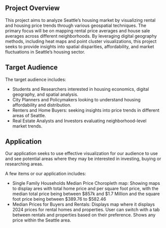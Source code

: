 ## Project Overview

This project aims to analyze Seattle’s housing market by visualizing rental and housing price trends through various geospatial techniques. The primary focus will be on mapping rental price averages and house sale averages across different neighborhoods. By leveraging digital geography methods, including heat maps and point cluster visualizations, this project seeks to provide insights into spatial disparities, affordability, and market fluctuations in Seattle’s housing sector.
## Target Audience

The target audience includes:
- Students and Researchers interested in housing economics, digital geography, and spatial analysis.
- City Planners and Policymakers looking to understand housing affordability and distribution.
- Renters and Home Buyers: seeking insights into price trends in different areas of Seattle.
- Real Estate Analysts and Investors evaluating neighborhood-level market trends.

## Application

Our application seeks to use effective visualization for our audience to use and see potential areas where they may be interested in investing, buying or researching areas.

A few items or our application includes:
 - Single Family Households Median Price Choropleth map: Showing maps to display ares with total home price and per square foot price, with the median total price being between $857k and $1.7 Million and the square foot price being between $389.76 to $582.46
 - Median Prices for Buyers and Rentals: Displays map where it displays 2024 prices for rental homes and properties. User can switch with a tab between rentals and properties based on their preference. Shows any price within the Seattle area.